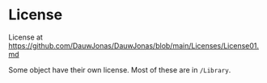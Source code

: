 # License

License at <https://github.com/DauwJonas/DauwJonas/blob/main/Licenses/License01.md>

Some object have their own license. Most of these are in `/Library`.
